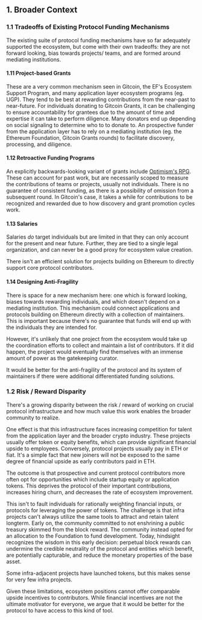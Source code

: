 ## 1. Broader Context

### 1.1 Tradeoffs of Existing Protocol Funding Mechanisms

The existing suite of protocol funding mechanisms have so far adequately supported the ecosystem, but come with their own tradeoffs: they are not forward looking, bias towards projects/ teams, and are formed around mediating institutions.

#### 1.11 Project-based Grants

These are a very common mechanism seen in Gitcoin, the EF's Ecosystem Support Program, and many application layer ecosystem programs (eg. UGP). They tend to be best at rewarding contributions from the near-past to near-future. For individuals donating to Gitcoin Grants, it can be challenging to ensure accountability for grantees due to the amount of time and expertise it can take to perform diligence. Many donators end up depending on social signaling to determine who to to donate to. An prospective funder from the application layer has to rely on a mediating institution (eg. the Ethereum Foundation, Gitcoin Grants rounds) to facilitate discovery, processing, and diligence.

#### 1.12 Retroactive Funding Programs

An explicitly backwards-looking variant of grants include [Optimism's RPG](https://medium.com/ethereum-optimism/retroactive-public-goods-funding-33c9b7d00f0c). These can account for past work, but are necessarily scoped to measure the contributions of teams or projects, usually not individuals. There is no guarantee of consistent funding, as there is a possibility of omission from a subsequent round. In Gitcoin's case, it takes a while for contributions to be recognized and rewarded due to how discovery and grant promotion cycles work.

#### 1.13 Salaries

Salaries *do* target individuals but are limited in that they can only account for the present and near future. Further, they are tied to a single legal organization, and can never be a good proxy for ecosystem value creation.

There isn't an efficient solution for projects building on Ethereum to directly support core protocol contributors. 

#### 1.14 Designing Anti-Fragility

There is space for a new mechanism here: one which is forward looking, biases towards rewarding individuals, and which doesn't depend on a mediating institution. This mechanism could connect applications and protocols building on Ethereum directly with a collection of maintainers. This is important because there's no guarantee that funds will end up with the individuals they are intended for.

However, it's unlikely that one project from the ecosystem would take up the coordination efforts to collect and maintain a list of contributors. If it did happen, the project would eventually find themselves with an immense amount of power as the gatekeeping curator.

It would be better for the anti-fragility of the protocol and its system of maintainers if there were additional differentiated funding solutions.

### 1.2 Risk / Reward Disparity

There's a growing disparity between the risk / reward of working on crucial protocol infrastructure and how much value this work enables the broader community to realize.

One effect is that this infrastructure faces increasing competition for talent from the application layer and the broader crypto industry. These projects usually offer token or equity benefits, which can provide significant financial upside to employees. Conversely, protocol projects usually pay in ETH or fiat. It's a simple fact that new joiners will not be exposed to the same degree of financial upside as early contributors paid in ETH.

The outcome is that prospective and current protocol contributors more often opt for opportunities which include startup equity or application tokens. This deprives the protocol of their important contributions, increases hiring churn, and decreases the rate of ecosystem improvement.

This isn't to fault individuals for rationally weighting financial inputs, or protocols for leveraging the power of tokens. The challenge is that infra projects can't always utilize the same tools to attract and retain talent longterm. Early on, the community committed to not enshrining a public treasury skimmed from the block reward. The community instead opted for an allocation to the Foundation to fund development. Today, hindsight recognizes the wisdom in this early decision: perpetual block rewards can undermine the credible neutrality of the protocol and entities which benefit, are potentially capturable, and reduce the monetary properties of the base asset. 

Some infra-adjacent projects have launched tokens, but this makes sense for very few infra projects.

Given these limitations, ecosystem positions cannot offer comparable upside incentives to contributors. While financial incentives are not the ultimate motivator for everyone, we argue that it would be better for the protocol to have access to this kind of tool.
